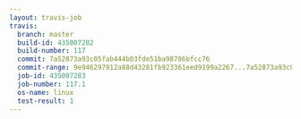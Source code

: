 ```yaml
---
layout: travis-job
travis:
  branch: master
  build-id: 435007282
  build-number: 117
  commit: 7a52873a93c05fab444b03fde51ba98786bfcc76
  commit-range: 9e946297912a88d43281fb923361eed9199a2267...7a52873a93c05fab444b03fde51ba98786bfcc76
  job-id: 435007283
  job-number: 117.1
  os-name: linux
  test-result: 1
---
```


